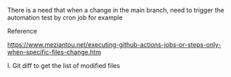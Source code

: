 There is a need that when a change in the main branch, need to trigger the automation test by cron job for example

Reference

https://www.meziantou.net/executing-github-actions-jobs-or-steps-only-when-specific-files-change.htm

I. Git diff to get the list of modified files
